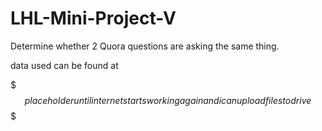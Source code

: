 # LHL-Mini-Project-V
Determine whether 2 Quora questions are asking the same thing.

data used can be found at 

$$$placeholder until internet starts working again and i can upload files to drive $$$
